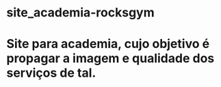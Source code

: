 # site_academia-rocksgym
# Site para academia, cujo objetivo é propagar a imagem e qualidade dos serviços de tal.
